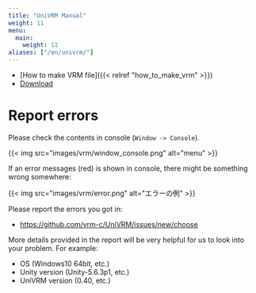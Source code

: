```yaml
---
title: "UniVRM Manual"
weight: 11
menu:
  main:
    weight: 11
aliases: ["/en/univrm/"]
---
```


- [How to make VRM file]({{< relref "how_to_make_vrm" >}})
- [Download](https://github.com/vrm-c/UniVRM/releases)

# Report errors

Please check the contents in console (``Window -> Console``).

{{< img src="images/vrm/window_console.png" alt="menu" >}}

If an error messages (red) is shown in console, there might be something wrong somewhere:

{{< img src="images/vrm/error.png" alt="エラーの例" >}}

Please report the errors you got in:

* https://github.com/vrm-c/UniVRM/issues/new/choose

More details provided in the report will be very helpful for us to look into your problem. For example:

* OS (Windows10 64bit, etc.)
* Unity version (Unity-5.6.3p1, etc.)
* UniVRM version (0.40, etc.)
